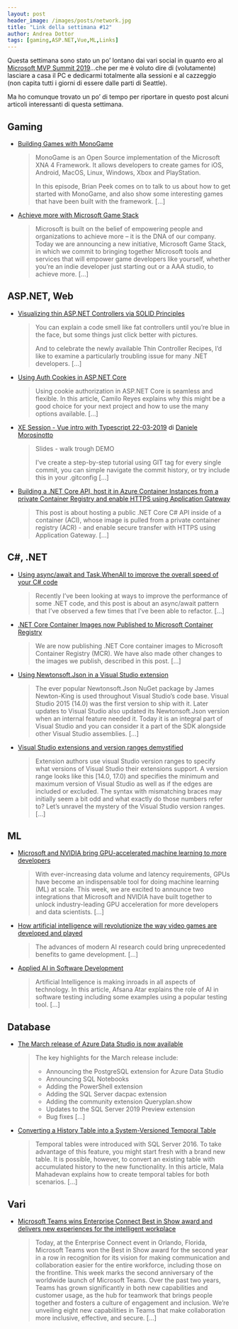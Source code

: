 ```yaml
---
layout: post
header_image: /images/posts/network.jpg
title: "Link della settimana #12"
author: Andrea Dottor
tags: [gaming,ASP.NET,Vue,ML,Links]
---
```


Questa settimana sono stato un po’ lontano dai vari social in quanto ero al [Microsoft MVP Summit 2019](https://mvp.microsoft.com/summit)...che per me è voluto dire di (volutamente) lasciare a casa il PC e dedicarmi totalmente alla sessioni e al cazzeggio (non capita tutti i giorni di essere dalle parti di Seattle). 

Ma ho comunque trovato un po’ di tempo per riportare in questo post alcuni articoli interessanti di questa settimana.
<!--more-->

## Gaming

* [Building Games with MonoGame](https://channel9.msdn.com/Shows/On-NET/Building-Games-with-MonoGame?WT.mc_id=ondotnet-twitter-cephilli)
    >MonoGame is an Open Source implementation of the Microsoft XNA 4 Framework. It allows developers to create games for iOS, Android, MacOS, Linux, Windows, Xbox and PlayStation.
    >
    >In this episode, Brian Peek comes on to talk to us about how to get started with MonoGame, and also show some interesting games that have been built with the framework. [...]

* [Achieve more with Microsoft Game Stack](https://azure.microsoft.com/it-it/blog/achieve-more-with-microsoft-game-stack/)
    >Microsoft is built on the belief of empowering people and organizations to achieve more – it is the DNA of our company. Today we are announcing a new initiative, Microsoft Game Stack, in which we commit to bringing together Microsoft tools and services that will empower game developers like yourself, whether you’re an indie developer just starting out or a AAA studio, to achieve more. [...]

## ASP<span>.NET, Web

* [Visualizing thin ASP.NET Controllers via SOLID Principles](https://makingloops.com/visualizing-thin-controllers/)
    >You can explain a code smell like fat controllers until you’re blue in the face, but some things just click better with pictures.
    >
    >And to celebrate the newly available Thin Controller Recipes, I’d like to examine a particularly troubling issue for many .NET developers. [...]

* [Using Auth Cookies in ASP.NET Core](https://www.red-gate.com/simple-talk/dotnet/net-development/using-auth-cookies-in-asp-net-core/)
    >Using cookie authorization in ASP.NET Core is seamless and flexible. In this article, Camilo Reyes explains why this might be a good choice for your next project and how to use the many options available. [...]

* [XE Session - Vue intro with Typescript 22-03-2019](https://github.com/dmorosinotto/XE_Vue) di [Daniele Morosinotto](https://github.com/dmorosinotto)
    >Slides - walk trough DEMO
    >
    >I've create a step-by-step tutorial using GIT tag for every single commit, you can simple navigate the commit history, or try include this in your .gitconfig [...]
    
* [Building a .NET Core API, host it in Azure Container Instances from a private Container Registry and enable HTTPS using Application Gateway](https://zimmergren.net/azure-container-instances-dotnet-core-api-application-gateway-https/)
   >This post is about hosting a public .NET Core C# API inside of a container (ACI), whose image is pulled from a private container registry (ACR) - and enable secure transfer with HTTPS using Application Gateway. [...]
    
## C#, .NET #

* [Using async/await and Task.WhenAll to improve the overall speed of your C# code](https://jeremylindsayni.wordpress.com/2019/03/11/using-async-await-and-task-whenall-to-improve-the-overall-speed-of-your-c-code/)
    >Recently I’ve been looking at ways to improve the performance of some .NET code, and this post is about an async/await pattern that I’ve observed a few times that I’ve been able to refactor. [...]

* [.NET Core Container Images now Published to Microsoft Container Registry](https://devblogs.microsoft.com/dotnet/net-core-container-images-now-published-to-microsoft-container-registry/)
    >We are now publishing .NET Core container images to Microsoft Container Registry (MCR). We have also made other changes to the images we publish, described in this post. [...]

* [Using Newtonsoft.Json in a Visual Studio extension](https://devblogs.microsoft.com/visualstudio/using-newtonsoft-json-in-a-visual-studio-extension/)
    >The ever popular Newtonsoft.Json NuGet package by James Newton-King is used throughout Visual Studio’s code base. Visual Studio 2015 (14.0) was the first version to ship with it. Later updates to Visual Studio also updated its Newtonsoft.Json version when an internal feature needed it. Today it is an integral part of Visual Studio and you can consider it a part of the SDK alongside other Visual Studio assemblies. [...]
    
* [Visual Studio extensions and version ranges demystified](https://devblogs.microsoft.com/visualstudio/visual-studio-extensions-and-version-ranges-demystified/)
    >Extension authors use visual Studio version ranges to specify what versions of Visual Studio their extensions support. A version range looks like this [14.0, 17.0) and specifies the minimum and maximum version of Visual Studio as well as if the edges are included or excluded. The syntax with mismatching braces may initially seem a bit odd and what exactly do those numbers refer to? Let’s unravel the mystery of the Visual Studio version ranges. [...]

## ML
    
* [Microsoft and NVIDIA bring GPU-accelerated machine learning to more developers](https://azure.microsoft.com/it-it/blog/microsoft-and-nvidia-bring-gpu-accelerated-machine-learning-to-more-developers/)
    >With ever-increasing data volume and latency requirements, GPUs have become an indispensable tool for doing machine learning (ML) at scale. This week, we are excited to announce two integrations that Microsoft and NVIDIA have built together to unlock industry-leading GPU acceleration for more developers and data scientists. [...]
    
* [How artificial intelligence will revolutionize the way video games are developed and played](https://www.theverge.com/2019/3/6/18222203/video-game-ai-future-procedural-generation-deep-learning)
    >The advances of modern AI research could bring unprecedented benefits to game development. [...]
    
* [Applied AI in Software Development](https://www.red-gate.com/simple-talk/dotnet/software-delivery/applied-ai-in-software-development/)
    >Artificial Intelligence is making inroads in all aspects of technology. In this article, Afsana Atar explains the role of AI in software testing including some examples using a popular testing tool. [...]
    
## Database

* [The March release of Azure Data Studio is now available](https://cloudblogs.microsoft.com/sqlserver/2019/03/18/the-march-release-of-azure-data-studio-is-now-available/)
    >The key highlights for the March release include:
    >
    >  * Announcing the PostgreSQL extension for Azure Data Studio
    >  * Announcing SQL Notebooks
    >  * Adding the PowerShell extension
    >  * Adding the SQL Server dacpac extension
    >  * Adding the community extension Queryplan.show
    >  * Updates to the SQL Server 2019 Preview extension
    >  * Bug fixes
    >  [...]

* [Converting a History Table into a System-Versioned Temporal Table](https://www.red-gate.com/simple-talk/sql/t-sql-programming/converting-a-history-table-into-a-system-versioned-temporal-table/)
    >Temporal tables were introduced with SQL Server 2016. To take advantage of this feature, you might start fresh with a brand new table. It is possible, however, to convert an existing table with accumulated history to the new functionality. In this article, Mala Mahadevan explains how to create temporal tables for both scenarios. [...]

## Vari

* [Microsoft Teams wins Enterprise Connect Best in Show award and delivers new experiences for the intelligent workplace](https://www.microsoft.com/en-us/microsoft-365/blog/2019/03/19/microsoft-teams-experiences-intelligent-workplace/)
    >Today, at the Enterprise Connect event in Orlando, Florida, Microsoft Teams won the Best in Show award for the second year in a row in recognition for its vision for making communication and collaboration easier for the entire workforce, including those on the frontline. This week marks the second anniversary of the worldwide launch of Microsoft Teams. Over the past two years, Teams has grown significantly in both new capabilities and customer usage, as the hub for teamwork that brings people together and fosters a culture of engagement and inclusion. We’re unveiling eight new capabilities in Teams that make collaboration more inclusive, effective, and secure. [...]



    
    

    

    